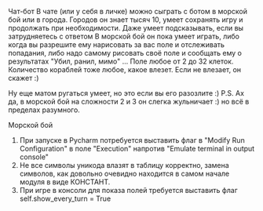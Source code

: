 Чат-бот
В чате (или у себя в личке) можно сыграть с ботом в морской бой или в города.
Городов он знает тысяч 10, умеет сохранять игру и продолжать при необходимости. Даже умеет подсказывать, если вы затрудняетесь с ответом
В морской бой он пока умеет играть, либо когда вы разрешите ему нарисовать за вас поле и отслеживать попадания, либо надо самому рисовать своё поле и сообщать ему о результатах "Убил, ранил, мимо" ...
Поле любое от 2 до 32 клеток. Количество кораблей тоже любое, какое влезет. Если не влезает, он скажет :)

Ну еще матом ругаться умеет, но это если вы его разозлите :)
P.S. Ах да, в морской бой на сложности 2 и 3 он слегка жульничает :) но всё в пределах разумного.

Морской бой
1. При запуске в Pycharm потребуется выставить флаг в "Modify Run Configuration" в поле "Execution" напротив "Emulate terminal in output console"
2. Не все символы уникода влазят в таблицу корректно, замена символов, как довольно очевидно находится в самом начале модуля в виде КОНСТАНТ.
3. При игре в консоли для показа полей требуется выставить флаг self.show_every_turn = True
